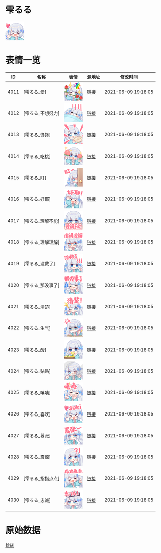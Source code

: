 # 雫るる

<img src="./cover.png" height="60" alt="cover" />

# 表情一览

|ID|名称|表情|源地址|修改时间|
|----|----|----|----|----|
|4011|[雫るる_爱]|<img src="./pic/004011_%5B雫るる_爱%5D.png" height="60" alt="爱"/>|[链接](http://i0.hdslb.com/bfs/emote/7486a1e31e6ae172f72b1c1de572d6476306d2ec.png)|2021-06-09 19:18:05|
|4012|[雫るる_不想努力]|<img src="./pic/004012_%5B雫るる_不想努力%5D.png" height="60" alt="不想努力"/>|[链接](http://i0.hdslb.com/bfs/emote/d58a3da641ecac887bcaa588360c6895bf50d33b.png)|2021-06-09 19:18:05|
|4013|[雫るる_馋馋]|<img src="./pic/004013_%5B雫るる_馋馋%5D.png" height="60" alt="馋馋"/>|[链接](http://i0.hdslb.com/bfs/emote/41aebff4f5f3e981789b47ffb76a3dc14acfcf3d.png)|2021-06-09 19:18:05|
|4014|[雫るる_吃桃]|<img src="./pic/004014_%5B雫るる_吃桃%5D.png" height="60" alt="吃桃"/>|[链接](http://i0.hdslb.com/bfs/emote/15a4b3f448fb6c91efec1ce06047539a5bc03f68.png)|2021-06-09 19:18:05|
|4015|[雫るる_盯]|<img src="./pic/004015_%5B雫るる_盯%5D.png" height="60" alt="盯"/>|[链接](http://i0.hdslb.com/bfs/emote/6f0db3a5373c904da3a391ed54a6ac05aa19612b.png)|2021-06-09 19:18:05|
|4016|[雫るる_好耶]|<img src="./pic/004016_%5B雫るる_好耶%5D.png" height="60" alt="好耶"/>|[链接](http://i0.hdslb.com/bfs/emote/2b11f9140377068965e9bcc89b7657e737aea99f.png)|2021-06-09 19:18:05|
|4017|[雫るる_理解不能]|<img src="./pic/004017_%5B雫るる_理解不能%5D.png" height="60" alt="理解不能"/>|[链接](http://i0.hdslb.com/bfs/emote/7baabef789bf276b6804b5eca4ed2506b1fa1a23.png)|2021-06-09 19:18:05|
|4018|[雫るる_理解理解]|<img src="./pic/004018_%5B雫るる_理解理解%5D.png" height="60" alt="理解理解"/>|[链接](http://i0.hdslb.com/bfs/emote/52d5944a9ea67eed63482b25938215525b0ce6ca.png)|2021-06-09 19:18:05|
|4019|[雫るる_没救了]|<img src="./pic/004019_%5B雫るる_没救了%5D.png" height="60" alt="没救了"/>|[链接](http://i0.hdslb.com/bfs/emote/8a41ad508783bf490b0166b667e3e6d33013f06f.png)|2021-06-09 19:18:05|
|4020|[雫るる_那没事了]|<img src="./pic/004020_%5B雫るる_那没事了%5D.png" height="60" alt="那没事了"/>|[链接](http://i0.hdslb.com/bfs/emote/550075a8225e60c5b81cab22daaae62b443d8d05.png)|2021-06-09 19:18:05|
|4021|[雫るる_清楚]|<img src="./pic/004021_%5B雫るる_清楚%5D.png" height="60" alt="清楚"/>|[链接](http://i0.hdslb.com/bfs/emote/3cbf9756478240ed87408195b1fce9c4b1852de6.png)|2021-06-09 19:18:05|
|4022|[雫るる_生气]|<img src="./pic/004022_%5B雫るる_生气%5D.png" height="60" alt="生气"/>|[链接](http://i0.hdslb.com/bfs/emote/83e6f8401b57c29d871704e531517fd840cc5f0f.png)|2021-06-09 19:18:05|
|4023|[雫るる_酸]|<img src="./pic/004023_%5B雫るる_酸%5D.png" height="60" alt="酸"/>|[链接](http://i0.hdslb.com/bfs/emote/c2a2222a07fa6ae4c29f56b89897851b2d883ab7.png)|2021-06-09 19:18:05|
|4024|[雫るる_贴贴]|<img src="./pic/004024_%5B雫るる_贴贴%5D.png" height="60" alt="贴贴"/>|[链接](http://i0.hdslb.com/bfs/emote/78c734fa1cf3dc68f29ef1177d084a50fae26e33.png)|2021-06-09 19:18:05|
|4025|[雫るる_嘻嘻]|<img src="./pic/004025_%5B雫るる_嘻嘻%5D.png" height="60" alt="嘻嘻"/>|[链接](http://i0.hdslb.com/bfs/emote/0d4c822b9311885e8efea932dfbde69f7847d196.png)|2021-06-09 19:18:05|
|4026|[雫るる_喜欢]|<img src="./pic/004026_%5B雫るる_喜欢%5D.png" height="60" alt="喜欢"/>|[链接](http://i0.hdslb.com/bfs/emote/ec480c96e2275c06d8be1f599c6017c05ea7a018.png)|2021-06-09 19:18:05|
|4027|[雫るる_嚣张]|<img src="./pic/004027_%5B雫るる_嚣张%5D.png" height="60" alt="嚣张"/>|[链接](http://i0.hdslb.com/bfs/emote/36a163510d18428a6b615907b3775ede48d9418f.png)|2021-06-09 19:18:05|
|4028|[雫るる_震惊]|<img src="./pic/004028_%5B雫るる_震惊%5D.png" height="60" alt="震惊"/>|[链接](http://i0.hdslb.com/bfs/emote/5781bb989da0c607083e315bf683b3378bec246a.png)|2021-06-09 19:18:05|
|4029|[雫るる_指指点点]|<img src="./pic/004029_%5B雫るる_指指点点%5D.png" height="60" alt="指指点点"/>|[链接](http://i0.hdslb.com/bfs/emote/e290db4704d7b99af508f717e497927076b659b4.png)|2021-06-09 19:18:05|
|4030|[雫るる_忠诚]|<img src="./pic/004030_%5B雫るる_忠诚%5D.png" height="60" alt="忠诚"/>|[链接](http://i0.hdslb.com/bfs/emote/915228fc2c7b0d65d579f278229883d76009c3b4.png)|2021-06-09 19:18:05|

# 原始数据

[跳转](./raw.json)


